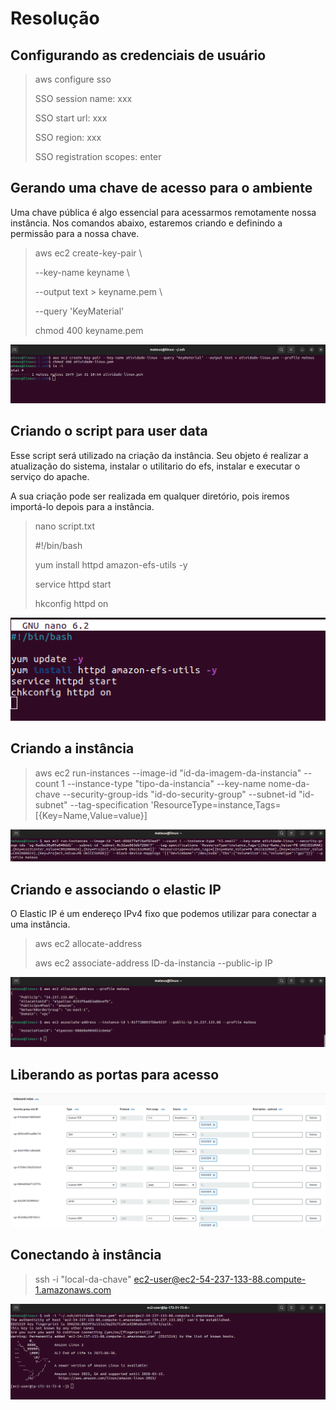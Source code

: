 
# Resolução 

## Configurando as credenciais de usuário
> aws configure sso
> 
> SSO session name: xxx
> 
> SSO start url: xxx
> 
> SSO region: xxx
> 
> SSO registration scopes: enter

## Gerando uma chave de acesso para o ambiente
Uma chave pública é algo essencial para acessarmos remotamente nossa instância. Nos comandos abaixo, estaremos criando e definindo a permissão para a nossa chave.

> aws ec2 create-key-pair \
> 
> --key-name keyname \
> 
> --output text > keyname.pem \
> 
> --query 'KeyMaterial'
> 
> chmod 400 keyname.pem 

<img src="/atividade-prints/criando-chave.png" alt="Criando a chave de acesso." />

## Criando o script para user data
Esse script será utilizado na criação da instância. Seu objeto é realizar a atualização do sistema, instalar o utilitario do efs, instalar e executar o serviço do apache.

A sua criação pode ser realizada em qualquer diretório, pois iremos importá-lo depois para a instância.
> nano script.txt
>
> #!/bin/bash
> 
> yum install httpd amazon-efs-utils -y
> 
> service httpd start
> 
> hkconfig httpd on

<img src="/atividade-prints/criando-script.png" alt="Criando o script." />


## Criando a instância
> aws ec2 run-instances
> --image-id "id-da-imagem-da-instancia" 
> --count 1 
> --instance-type "tipo-da-instancia" 
> --key-name nome-da-chave
> --security-group-ids "id-do-security-group" 
> --subnet-id "id-subnet" 
> --tag-specification 'ResourceType=instance,Tags=[{Key=Name,Value=value}] 

<img src="/atividade-prints/criando-instancia.png" alt="Criando a instância." />

## Criando e associando o elastic IP
O Elastic IP é um endereço IPv4 fixo que podemos utilizar para conectar a uma instância.
> aws ec2 allocate-address
> 
> aws ec2 associate-address ID-da-instancia --public-ip IP

<img src="/atividade-prints/criando-elastic-ip.png" alt="Criando o elastic IP." />

## Liberando as portas para acesso
<img src="/atividade-prints/portas.png" alt="Liberando as portas de acesso." />

## Conectando à instância
> ssh -i "local-da-chave" ec2-user@ec2-54-237-133-88.compute-1.amazonaws.com

<img src="/atividade-prints/conectando-instancia.png" alt="Conectado à instância." />
